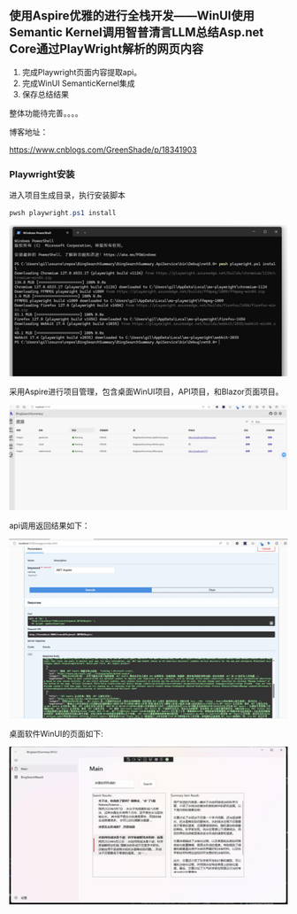## 使用Aspire优雅的进行全栈开发——WinUI使用Semantic Kernel调用智普清言LLM总结Asp.net Core通过PlayWright解析的网页内容

1. 完成Playwright页面内容提取api。
2. 完成WinUI SemanticKernel集成
3. 保存总结结果

整体功能待完善。。。。

博客地址：

https://www.cnblogs.com/GreenShade/p/18341903

### Playwright安装

进入项目生成目录，执行安装脚本
```csharp
pwsh playwright.ps1 install
```
![playwright](/Images/test.jpg)

采用Aspire进行项目管理，包含桌面WinUI项目，API项目，和Blazor页面项目。

![Aspire](/Images/aspire.jpg)

api调用返回结果如下：

![winui](/Images/api.jpg)


桌面软件WinUI的页面如下:

![winui](/Images/winui-demo.jpg)

